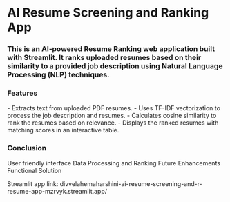 <h1>AI Resume Screening and Ranking App</h1>
<h3>This is an AI-powered Resume Ranking web application built with Streamlit.  
It ranks uploaded resumes based on their similarity to a provided job description using Natural Language Processing (NLP) techniques.</h3>

<h3>Features</h3>
<p>
- Extracts text from uploaded PDF resumes.
- Uses TF-IDF vectorization to process the job description and resumes.
- Calculates cosine similarity to rank the resumes based on relevance.
- Displays the ranked resumes with matching scores in an interactive table.
</p>

<h3>Conclusion</h3>
<p>
  User friendly interface
  Data Processing and Ranking
  Future Enhancements
  Functional Solution
</p>

<p>Streamlit app link: divvelahemaharshini-ai-resume-screening-and-r-resume-app-mzrvyk.streamlit.app/</p>
